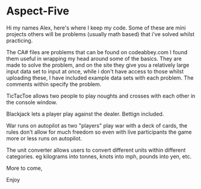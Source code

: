 # Aspect-Five

Hi my names Alex, here's where I keep my code. Some of these are mini projects others will be problems (usually math based) that i've solved whilst practicing.

The CA# files are problems that can be found on codeabbey.com I found them useful in wrapping my head around some of the basics.
They are made to solve the problem, and on the site they give you a relatively large input data set to input at once, while i don't have access to those whilst uploading these,
I have included example data sets with each problem. The comments within specify the problem.

TicTacToe allows two people to play noughts and crosses with each other in the console window.

Blackjack lets a player play against the dealer. Bettign included.

War runs on autopilot as two "players" play war with a deck of cards, the rules don't allow for much freedom so even with live participants the game more or less runs on autopilot.

The unit converter allows users to convert different units within different categories. eg kilograms into tonnes, knots into mph, pounds into yen, etc.

More to come,

Enjoy
